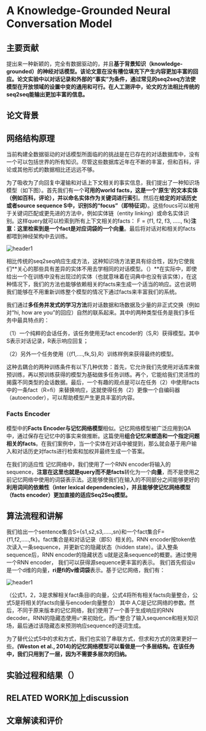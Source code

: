 # A Knowledge-Grounded Neural Conversation Model


## 主要贡献

提出来一种新颖的，完全有数据驱动的，并且**基于背景知识（knowledge-grounded）的神经对话模型。**该论文意在没有槽位填充下**产生内容更加丰富的回应。**论文实验中以对话记录和外部的“事实”为条件，通过常见的seq2seq方法使模型在开放领域的设置中变的通用和可行。在人工测评中，论文的方法相**比传统的seq2seq能输出更加丰富的信息。**


## 论文背景



## 网络结构原理

当前构建全数据驱动的对话模型所面临的的挑战是在已存在的对话数据库中，没有一个可以包括世界的所有知识。尽管这些数据库近年在不断的丰富，但和百科，评论或其他形式的数据相比还远远不够。

为了吸收为了向回复中灌输和对话上下文相关的事实信息，我们提出了一种知识场模型（如下图）。首先我们有一个**可用的world facts，**这是一个'原生'的文本实体（例如百科，评论），并**以命名实体作为关键词进行索引**。然后在**给定的对话历史或者source sequence S中，识别S的“focus”（即特征词）**。这些foucs可以被用于关键词匹配或更先进的方法中，例如实体链（entity linking）或命名实体识别。这样query就可以检索到所有上下文相关的facts： F = {f1, f2, f3, ….., fk}**注意：这里检索到是一个fact是对应词袋的一个向量**。最后将对话对和相关的facts都喂到神经架构中去训练。


<img src="{{ site.img_path }}/Machine Learning/Knowledge-Grounded_dialogue.png" alt="header1" style="height:auto!important;width:auto%;max-width:1020px;"/>


相比传统的seq2seq响应生成方法，这种知识场方法更具有综合性，因为它使我们**关心的那些具有差异的实体不用去学相同的对话模型。（）**在实际中，即使给出一个在训练中没有出现过的实体（也就意味着在词典中也没有该实体），在这种情况下，我们的方法也能够依赖相关的facts来生成一个适当的响应。这也说明我们能够在不用重新训练整个模型的情况下通过facts来丰富我们的系统。

我们通过**多任务并发式的学习方法**将对话数据和场数据及少量的非正式交换（例如对“hi, how are you”的回应）自然的联系起来。其中的两种类型任务是我们多任务中最具特点的：

（1）一个纯粹的会话任务，该任务使用无fact encoder的（S,R）获得模型。其中S表示对话记录，R表示响应回复；

（2）另外一个任务使用（{f1,….,fk,S},R）训练样例来获得最终的模型。

这种去耦合的两种训练条件有以下几种优势：首先，它允许我们先使用对话库来做预训练，再以预训练获得的模型为基础做多任务训练。再个，它能给我们灵活性的揭露不同类型的会话数据。最后，一个有趣的观点是可以在任务（2）中使用facts中的一条fact（R=fi）来替换响应，这就使得任务（2）更像一个自编码器（autoencoder），可以帮助模型产生更具丰富的内容。



### Facts Encoder

模型中的**Facts Encoder与记忆网络模型**相似。记忆网络模型被广泛应用到QA中，通过保存在记忆中的事实来做推断。这篇使用**组合记忆来塑造和一个指定问题相关的facts**。在我们案例中，当一个实体在对话中被提到，那么就会基于用户输入和对话历史对facts进行检索和加权并最终生成一个答案。

在我们的适应性 记忆网络中，我们使用了一个RNN encoder将输入的sequence，**注意在这里也就是query而不是facts**转化为一个**向量**，而不是使用之前记忆网络中使用的词袋表示法。这能够使我们在输入的不同部分之间能够更好的**利用词间的依赖性（inter lexical dependencies），并且能够使记忆网络模型（facts encoder）更加直接的适应Seq2Seq模型。**

## 算法流程和讲解

我们给出一个sentence集合S={s1,s2,s3,…..,sn}和一个fact集合F={f1,f2,…..,fk}。fact集合是和对话记录（即S）相关的。RNN encoder按token依次读入一条sequence，并更新它的隐藏状态（hidden state）。读入整条sequence后，RNN encoder的隐藏状态 u就是这条sequence的概要。通过使用一个RNN encoder， 我们可以获得源sequence更丰富的表示。
我们首先假设u是一个d维的向量，**ri是fi的v维词袋**表示。基于记忆网络，我们有：

<img src="{{ site.img_path }}/Machine Learning/Knowledge-Grounded_dialogue1.png" alt="header1" style="height:auto!important;width:auto%;max-width:1020px;"/>

（公式1，2，3是求解相关fact条目i的向量，公式4将所有相关facts向量整合，公式5是将相关的facts向量与encoder向量整合）
其中 A,C是记忆网络的参数。然后，不同于原来版本的记忆网络，我们使用了一个善于生成响应的RNN decoder。RNN的隐藏态使用`u^`来初始化，而`u^`整合了输入sequence和相关知识场，最后通过该隐藏态来预测响应sequence的逐词生成。

为了替代公式5中的求和方式，我们也实验了串联方式，但求和方式的效果更好一些。**(Weston et al., 2014)的记忆网络模型可以看做是一个多层结构。在该任务中，我们只用到了一层，因为不需要多层次的归纳。**

## 实验过程和结果（）

## RELATED WORK加上discussion

## 文章解读和评价
